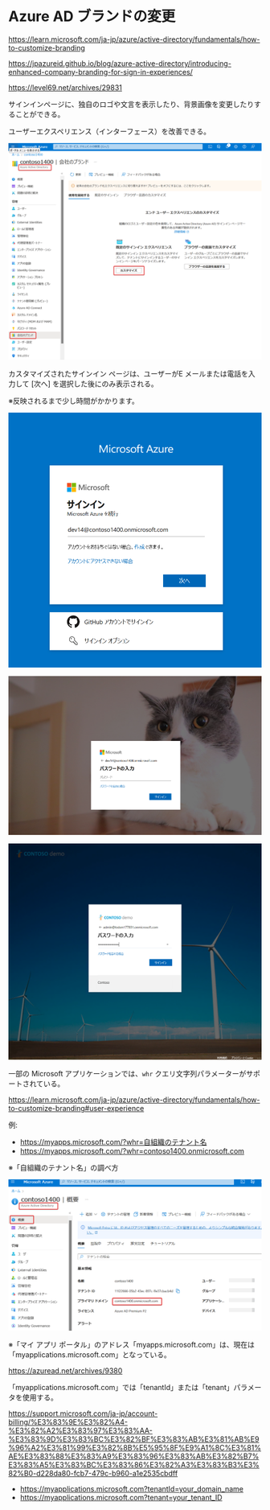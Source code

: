 # Azure AD ブランドの変更

https://learn.microsoft.com/ja-jp/azure/active-directory/fundamentals/how-to-customize-branding

https://jpazureid.github.io/blog/azure-active-directory/introducing-enhanced-company-branding-for-sign-in-experiences/

https://level69.net/archives/29831

サインインページに、独自のロゴや文言を表示したり、背景画像を変更したりすることができる。

ユーザーエクスペリエンス（インターフェース）を改善できる。

![](images/ss-2023-02-28-09-04-23.png)

カスタマイズされたサインイン ページは、ユーザーがE メールまたは電話を入力して [次へ] を選択した後にのみ表示される。

※反映されるまで少し時間がかかります。

![](images/ss-2023-02-28-09-46-08.png)

![](images/ss-2023-02-28-09-46-29.png)

![Alt text](image.png)

一部の Microsoft アプリケーションでは、`whr` クエリ文字列パラメーターがサポートされている。

https://learn.microsoft.com/ja-jp/azure/active-directory/fundamentals/how-to-customize-branding#user-experience

例:
- https://myapps.microsoft.com/?whr=自組織のテナント名
- https://myapps.microsoft.com/?whr=contoso1400.onmicrosoft.com

※「自組織のテナント名」の調べ方

![](images/ss-2023-02-28-09-21-54.png)

※「マイ アプリ ポータル」のアドレス「myapps.microsoft.com」は、現在は「myapplications.microsoft.com」となっている。

https://azuread.net/archives/9380

「myapplications.microsoft.com」では「tenantId」または「tenant」パラメータを使用する。

https://support.microsoft.com/ja-jp/account-billing/%E3%83%9E%E3%82%A4-%E3%82%A2%E3%83%97%E3%83%AA-%E3%83%9D%E3%83%BC%E3%82%BF%E3%83%AB%E3%81%AB%E9%96%A2%E3%81%99%E3%82%8B%E5%95%8F%E9%A1%8C%E3%81%AE%E3%83%88%E3%83%A9%E3%83%96%E3%83%AB%E3%82%B7%E3%83%A5%E3%83%BC%E3%83%86%E3%82%A3%E3%83%B3%E3%82%B0-d228da80-fcb7-479c-b960-a1e2535cbdff

- https://myapplications.microsoft.com?tenantId=your_domain_name
- https://myapplications.microsoft.com?tenant=your_tenant_ID
